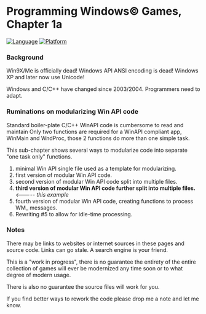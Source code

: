 # Programming Windows© Games, Chapter 1a

[![Language](https://img.shields.io/badge/Language%20-C++-blue.svg)](https://github.com/GeorgePimpleton/Win32-games/)
[![Platform](https://img.shields.io/badge/Platform%20-Win32-blue.svg)](https://github.com/GeorgePimpleton/Win32-games/)

### Background

Win9X/Me is officially dead!  Windows API ANSI encoding is dead!  Windows XP and later now use Unicode!

Windows and C/C++ have changed since 2003/2004.  Programmers need to adapt.

### Ruminations on modularizing Win API code

Standard boiler-plate C/C++ WinAPI code is cumbersome to read and maintain  Only two functions are required for a WinAPI compliant app, WinMain and WndProc, those 2 functions do more than one simple task.

This sub-chapter shows several ways to modularize code into separate "one task only" functions.

1. minimal Win API single file used as a template for modularizing.
2. first version of modular Win API code.
3. second version of modular Win API code split into multiple files.
4. **third version of modular Win API code further split into multiple files.** *<----- this example*
5. fourth version of modular Win API code, creating functions to process WM_ messages.
6. Rewriting #5 to allow for idle-time processing.

### Notes

There may be links to websites or internet sources in these pages and source code. Links can go stale. A search engine is your friend.

This is a "work in progress", there is no guarantee the entirety of the entire collection of games will ever be modernized any time soon or to what degree of modern usage.

There is also no guarantee the source files will work for you.

If you find better ways to rework the code please drop me a note and let me know.
